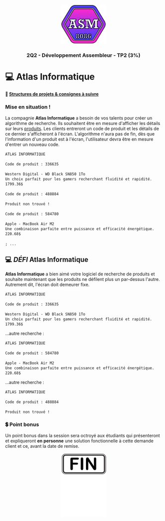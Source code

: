 <p align="Center"><img src="../../includes/logo.png" alt="drawing" width="150"/></p>
<h3 align="Center">2Q2 - Développement Assembleur - TP2 (3%)</h3>

# 💻 Atlas Informatique

#### 📁 [Structures de projets & consignes à suivre](../../includes/rules.md)

### Mise en situation !

La compagnie **Atlas Informatique** a besoin de vos talents pour créer un algorithme de recherche. Ils souhaitent être en mesure d'afficher les détails sur leurs [produits](https://bin.cshawi.info/2q2/2025/products.dat). Les clients entreront un code de produit et les détails de ce dernier s'afficheront à l'écran. L'algorithme n'aura pas de fin, dès que l'information d'un produit est à l'écran, l'utilisateur devra être en mesure d'entrer un nouveau code.

```
ATLAS INFORMATIQUE

Code de produit : 336635

Western Digital - WD Black SN850 1To
Un choix parfait pour les gamers recherchant fluidité et rapidité.
1799.36$

Code de produit : 488884

Produit non trouvé !

Code de produit : 584780

Apple - MacBook Air M2
Une combinaison parfaite entre puissance et efficacité énergétique.
220.68$

; ...

```

## 💻 _DÉFI_ Atlas Informatique

**Atlas Informatique** a bien aimé votre logiciel de recherche de produits et souhaite maintenant que les produits ne défilent plus un par-dessus l'autre. Autrement dit, l'écran doit demeurer fixe.

```
ATLAS INFORMATIQUE

Code de produit : 336635

Western Digital - WD Black SN850 1To
Un choix parfait pour les gamers recherchant fluidité et rapidité.
1799.36$
```

...autre recherche :

```
ATLAS INFORMATIQUE

Code de produit : 584780

Apple - MacBook Air M2
Une combinaison parfaite entre puissance et efficacité énergétique.
220.68$
```

...autre recherche :

```
ATLAS INFORMATIQUE

Code de produit : 488884

Produit non trouvé !
```

### 💲 Point bonus

Un point bonus dans la session sera octroyé aux étudiants qui présenteront et expliqueront **en personne** une solution fonctionnelle à cette demande client et ce, avant la date de remise.

<p align="Center"><img src="./images/end.png" alt="drawing" width="150"/></p>
